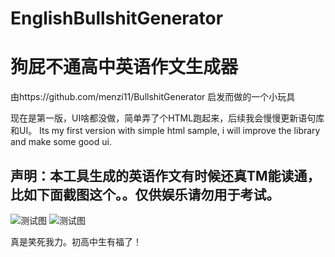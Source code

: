 # EnglishBullshitGenerator
# 狗屁不通高中英语作文生成器

由https://github.com/menzi11/BullshitGenerator 启发而做的一个小玩具

现在是第一版，UI啥都没做，简单弄了个HTML跑起来，后续我会慢慢更新语句库和UI。
Its my first version with simple html sample, i will improve the library and make some good ui.

## 声明：本工具生成的英语作文有时候还真TM能读通，比如下面截图这个。。仅供娱乐请勿用于考试。

![测试图](https://imgtu.com/i/IOcjJK)
![测试图](https://imgtu.com/i/IOcvRO)

真是笑死我力。初高中生有福了！
